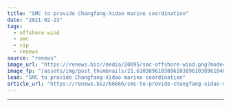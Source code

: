 ```yaml
---
title: "SMC to provide Changfang-Xidao marine coordination"
date: "2021-02-23"
tags: 
  - offshore wind
  - smc
  - cip
  - renews
source: "renews"
image_url: "https://renews.biz//media/20095/smc-offshore-wind.png?mode=crop&width=770&heightratio=0.6103896103896103896103896104&slimmage=true"
image_fp: "/assets/img/post_thumbnails/21.6103896103896103896103896104&slimmage=true"
lead: "SMC to provide Changfang-Xidao marine coordination"
article_url: "https://renews.biz/66666/smc-to-provide-changfang-xidao-marine-coordination/"
---
```


---
